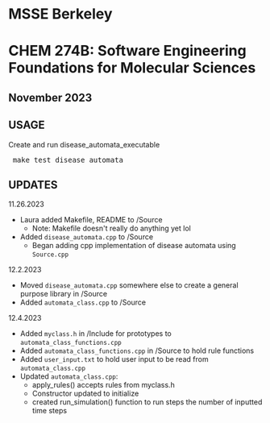 # MSSE Berkeley
# CHEM 274B: Software Engineering Foundations for Molecular Sciences
## November 2023

## USAGE
Create and run disease_automata_executable
<pre> make test_disease_automata</pre>

## UPDATES

11.26.2023
- Laura added Makefile, README to /Source
    - Note: Makefile doesn't really do anything yet lol
- Added `disease_automata.cpp` to /Source
    -  Began adding cpp implementation of disease automata using `Source.cpp`

12.2.2023
- Moved `disease_automata.cpp` somewhere else to create a general purpose library in /Source 
- Added `automata_class.cpp` to /Source 

12.4.2023
- Added `myclass.h` in /Include for prototypes to `automata_class_functions.cpp`
- Added `automata_class_functions.cpp` in /Source to hold rule functions
- Added `user_input.txt` to hold user input to be read from `automata_class.cpp`
- Updated `automata_class.cpp`:
    - apply_rules() accepts rules from myclass.h
    - Constructor updated to initialize
    - created run_simulation() function to run steps the number of inputted time steps